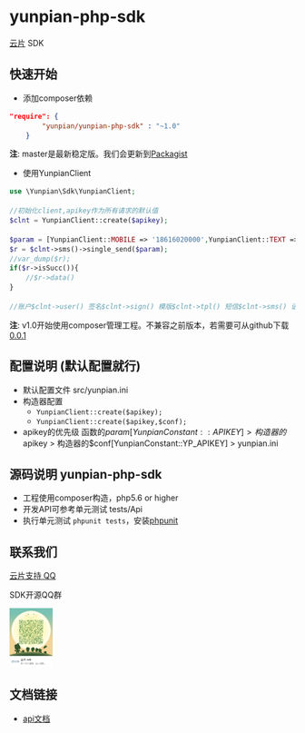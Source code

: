 yunpian-php-sdk
================================
[云片](https://www.yunpian.com/) SDK

## 快速开始

- 添加composer依赖

```json
"require": {
        "yunpian/yunpian-php-sdk" : "~1.0"
    }
```
**注**: master是最新稳定版。我们会更新到[Packagist](https://packagist.org/explore/)

- 使用YunpianClient

```php
use \Yunpian\Sdk\YunpianClient;

//初始化client,apikey作为所有请求的默认值
$clnt = YunpianClient::create($apikey);

$param = [YunpianClient::MOBILE => '18616020000',YunpianClient::TEXT => '【云片网】您的验证码是1234'];
$r = $clnt->sms()->single_send($param);
//var_dump($r);
if($r->isSucc()){
    //$r->data()
}

//账户$clnt->user() 签名$clnt->sign() 模版$clnt->tpl() 短信$clnt->sms() 语音$clnt->voice() 流量$clnt->flow() 视频短信$clnt->vsms()
```
**注**: v1.0开始使用composer管理工程。不兼容之前版本，若需要可从github下载[0.0.1](https://github.com/yunpian/yunpian-php-sdk/releases/tag/0.0.1)

## 配置说明 (默认配置就行)
- 默认配置文件 src/yunpian.ini
- 构造器配置
    - `YunpianClient::create($apikey);`
    - `YunpianClient::create($apikey,$conf);` 
- apikey的优先级 函数的$param[YunpianConstant::APIKEY] > 构造器的$apikey > 构造器的$conf[YunpianConstant::YP_APIKEY] > yunpian.ini

## 源码说明 yunpian-php-sdk
- 工程使用composer构造，php5.6 or higher
- 开发API可参考单元测试 tests/Api
- 执行单元测试 `phpunit tests`，安装[phpunit](https://phpunit.de/manual/5.7/en/installation.html)

## 联系我们
[云片支持 QQ](https://static.meiqia.com/dist/standalone.html?eid=30951&groupid=0d20ab23ab4702939552b3f81978012f&metadata={"name":"github"})

SDK开源QQ群

<img src="doc/sdk_qq.jpeg" width="15%" alt="SDK开源QQ群"/>

## 文档链接
- [api文档](https://www.yunpian.com/api2.0/guide.html)

